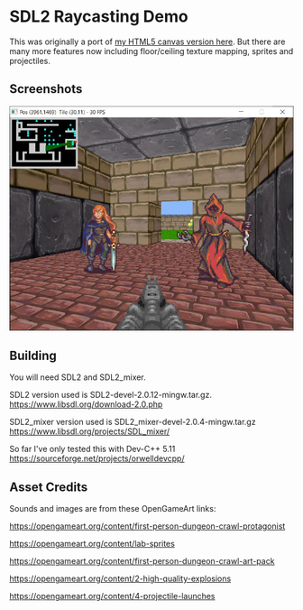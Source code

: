 # SDL2 Raycasting Demo

This was originally a port of [my HTML5 canvas version here](https://github.com/andrew-lim/html5-raycast).
But there are many more features now including floor/ceiling texture mapping, sprites and projectiles.

## Screenshots
![](res/screenshot1_800x600.jpg)

## Building
You will need SDL2 and SDL2_mixer.

SDL2 version used is SDL2-devel-2.0.12-mingw.tar.gz.
https://www.libsdl.org/download-2.0.php

SDL2_mixer version used is SDL2_mixer-devel-2.0.4-mingw.tar.gz
https://www.libsdl.org/projects/SDL_mixer/

So far I've only tested this with Dev-C++ 5.11
https://sourceforge.net/projects/orwelldevcpp/

## Asset Credits

Sounds and images are from these OpenGameArt links:

https://opengameart.org/content/first-person-dungeon-crawl-protagonist

https://opengameart.org/content/lab-sprites

https://opengameart.org/content/first-person-dungeon-crawl-art-pack

https://opengameart.org/content/2-high-quality-explosions

https://opengameart.org/content/4-projectile-launches